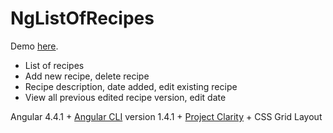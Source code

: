 # NgListOfRecipes

Demo [here](https://manbrk.github.io/ngListOfRecipes/).

- List of recipes
- Add new recipe, delete recipe
- Recipe description, date added, edit existing recipe
- View all previous edited recipe version, edit date

Angular 4.4.1 + [Angular CLI](https://github.com/angular/angular-cli) version 1.4.1 + [Project Clarity](https://vmware.github.io/clarity/) + CSS Grid Layout 
